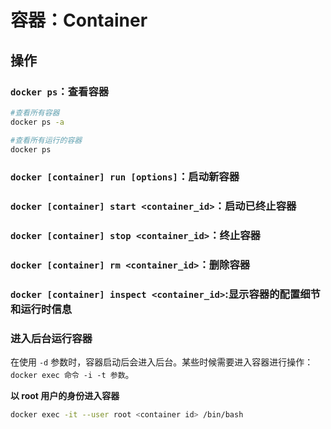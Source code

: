 # 容器：Container

## 操作

### `docker ps`：查看容器

```bash
#查看所有容器
docker ps -a

#查看所有运行的容器
docker ps
```

### `docker [container] run [options]`：启动新容器

### `docker [container] start <container_id>`：启动已终止容器

<!-- 可以利用 `docker [container] start <container_id>` 命令，直接将一个已经终止的容器启动运行 -->

### `docker [container] stop <container_id>`：终止容器

<!-- 可以使用 `docker [container] stop <container_id>` 来终止一个运行中的容器。此外，当 Docker 容器中指定的应用终结时，容器也自动终止。 -->

### `docker [container] rm <container_id>`：删除容器

<!-- 可以使用 `docker container rm <container_id>` 来删除一个处于终止状态的容器。 -->

### `docker [container] inspect <container_id>`:显示容器的配置细节和运行时信息

### 进入后台运行容器

在使用 `-d` 参数时，容器启动后会进入后台。某些时候需要进入容器进行操作：`docker exec 命令 -i -t 参数`。

**以 root 用户的身份进入容器**

```bash
docker exec -it --user root <container id> /bin/bash
```